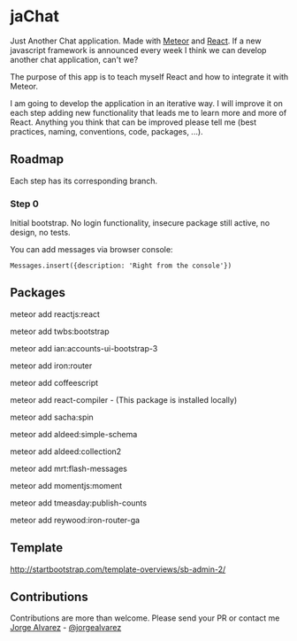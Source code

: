 # jaChat
Just Another Chat application. Made with [Meteor](https://meteor.com) and [React](https://facebook.github.io/react/index.html). If a new javascript framework is announced every week I think we can develop another chat application, can't we?

The purpose of this app is to teach myself React and how to integrate it with Meteor.

I am going to develop the application in an iterative way. I will improve it on each step adding new functionality that leads me to learn more and more of React. Anything you think that can be improved please tell me (best practices, naming, conventions, code, packages, ...).


## Roadmap
Each step has its corresponding branch.

### Step 0
Initial bootstrap. No login functionality, insecure package still active, no design, no tests.

You can add messages via browser console:

    Messages.insert({description: 'Right from the console'})


## Packages
meteor add reactjs:react

meteor add twbs:bootstrap

meteor add ian:accounts-ui-bootstrap-3

meteor add iron:router

meteor add coffeescript

meteor add react-compiler - (This package is installed locally)

meteor add sacha:spin

meteor add aldeed:simple-schema

meteor add aldeed:collection2

meteor add mrt:flash-messages

meteor add momentjs:moment

meteor add tmeasday:publish-counts

meteor add reywood:iron-router-ga


## Template
http://startbootstrap.com/template-overviews/sb-admin-2/

## Contributions
Contributions are more than welcome. Please send your PR or contact me [Jorge Alvarez](http://www.alvareznavarro.es) - [@jorgealvarez](https://twitter.com/jorgealvarez)
